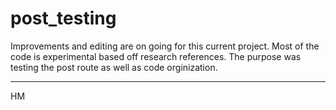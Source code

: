 # post_testing

Improvements and editing are on going for this current project. Most of the code is experimental based off research references. The purpose was testing the post route as well as code orginization.

---

HM
